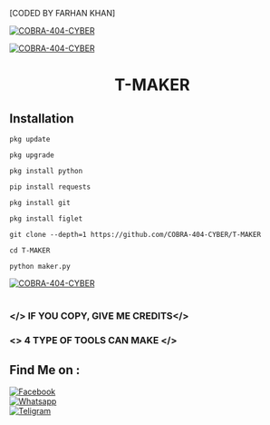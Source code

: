 [CODED BY FARHAN KHAN]

<a href="#"><img title="COBRA-404-CYBER" src="https://i.top4top.io/p_26107it3q0.jpg"></a>

<a href="#"><img title="COBRA-404-CYBER" src="https://img.shields.io/badge/AUTHOR-FARHAN%20KHAN-red"></a>

<h1 align="center">T-MAKER</h1>


## <b>Installation</b>

```
pkg update

pkg upgrade

pkg install python

pip install requests

pkg install git

pkg install figlet

git clone --depth=1 https://github.com/COBRA-404-CYBER/T-MAKER

cd T-MAKER

python maker.py

```

<a href="#"><img title="COBRA-404-CYBER" src="https://l.top4top.io/p_2635bjh4g0.png"></a>
<h1 align="center"></h1>

### </> IF YOU COPY, GIVE ME CREDITS</>

### <\> 4 TYPE OF TOOLS CAN MAKE  </>

## Find Me on :

[![Facebook](https://img.shields.io/badge/Facebook-FARHAN%20KHAN-blue)](https://www.facebook.com/F4RH4NKHAN?mibextid=ZbWKwL)</br>
[![Whatsapp](https://img.shields.io/badge/WHATSAPP-FARHAN%20KHAN-green)](https://wa.me/+8801838847447?text=)</br>
[![Teligram](https://img.shields.io/badge/Teligram-FARHAN%20X%20TERMUX-blue)](http://t.me/FarhanXTermux)</br>

